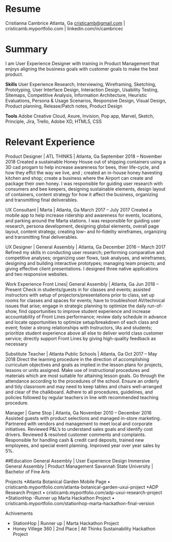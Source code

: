# Resume
Cristianna Cambrice
Atlanta, Ga
cristicamb@gmail.com | cristicamb.myportfolio.com | linkedin.com/in/cambricec

# Summary 
I am User Experience Designer with training in Product Management that enjoys aligning the business goals with customer goals to make the best product. 

**Skills**
User Experience Research, Interviewing, Wireframing, Sketching, Prototyping, User Interface Design, Interaction Design, Usability Testing, Sitemaps, Competitive Analysis, Information Architecture, Heuristic Evaluations, Persona & Usage Scenarios, Responsive Design, Visual Design, Product planning, Release/Patch notes, Product Design 

**Tools**
Adobe Creative Cloud, Axure, Invision, Pop app, Marvel, Sketch, Principle, Jira, Trello, Adobe XD, HTML5, CSS  

# Relevant Experience
Product Designer | ATL THINKS | Atlanta, Ga
September 2018 – November 2018
Created a sustainable Honey House out of shipping containers using a 3D cad progam to help increase awareness for bees, thier life-cycle, and how they effct the way we live, and ; created an in-house honey havesting kitchen and shop; create a business where the Airport can create and package their own honey. I was responsible for guiding user research with consumers and bee keepers, designing sustainable elements, design layout of containers, content strategy for how it affect the business, organizing and transmitting final deliverables.

UX Consultant | Marta | Atlanta, Ga
March 2017 – July 2017
Created a mobile app to help increase ridership and awareness for events, locations, and parking around the Marta stations. I was responsible for guiding user research, persona development, designing global elements, overall page layout, content strategy, creating low– and hi–fidelity wireframes, organizing and transmitting final deliverables.

UX Designer | General Assembly | Atlanta, Ga
December 2016 – March 2017
Refined my skills in conducting user research; performing comparative and competitive analyses; organizing user flows, task analyses, and wireframes; designing and building interactive prototypes; managing team projects; and giving effective client presentations. I designed three native applications and two responsive websites.

Work Experience
Front Lines| General Assembly | Atlanta, Ga
Jun 2018 – Present
Check in students/guests in for classes and events; assisted instructors with setup of projectors/presentations prior to class, set up rooms for classes and spaces for events; have to troubleshoot AV/technical issues that arise; engage in strategic planning to optimize the daily run-of-show, find opportunities to improve student experience and increase accountability of Front Lines performance; review daily schedule in advance and locate opportunities to optimize setup/breakdown of each class and event; foster a strong relationships with Instructors, IAs and students; prioritize student experience above all else to deliver world class customer service; directly support Front Lines by giving high-quality feedback as necessary 

Substitute Teacher | Atlanta Public Schools | Atlanta, Ga
Oct 2017 – May 2018
Direct the learning procedure in the direction of accomplishing curriculum objectives and goals as implied in the lesson plans for projects, lessons or units assigned. Make use of instructional procedures and materials which are most suitable for attaining lesson goals. Go through the attendance according to the procedures of the school. Ensure an orderly and tidy classroom and may need to keep tables and chairs well-arranged and clear of the chalkboard. Adhere to all procedures, guidelines, and policies followed by regular teachers in line with recommended teaching procedure.

Manager | Game Stop | Atlanta, Ga
November 2010 – December 2016
Assisted guests with product selections and managed in-store marketing. Partnered with vendors and management to meet local and corporate initiatives. Reviewed P&L’s to understand sales goals and identify cost drivers. Reviewed & resolved customer comments and complaints. Responsible for handling cash & credit card deposits, trained new employees, and special event planning. Improved year over year sales by 5%.

##Education 
General Assembly | User Experience Design Immersive 
General Assembly | Product Management 
Savannah State University | Bachelor of Fine Arts 

Projects
  *Atlanta Botanical Garden Mobile Page
	• cristicamb.myportfolio.com/atlanta-botanical-garden-uxui-project
  *ADP Research Project
	• cristicamb.myportfolio.com/adp-uxui-research-project 
  *StationHop -Runner up Marta Hackathon Project
	• cristicamb.myportfolio.com/stationhop-marta-hackathon-final-version

Achivements
* StationHop | Runner up | Marta Hackathon Project
* Honey Villege 360 |  2nd Place | Atl Thinks Sustainability Hackathon Project
